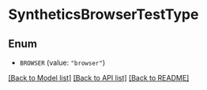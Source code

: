 # SyntheticsBrowserTestType

## Enum

- `BROWSER` (value: `"browser"`)

[[Back to Model list]](../README.md#documentation-for-models) [[Back to API list]](../README.md#documentation-for-api-endpoints) [[Back to README]](../README.md)
